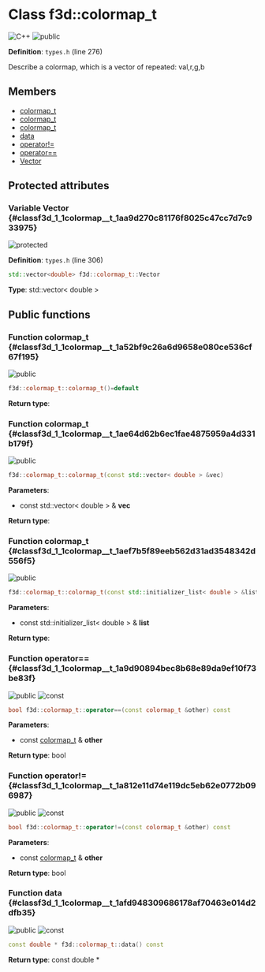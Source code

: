 # Class f3d::colormap_t

![][C++]
![][public]

**Definition**: `types.h` (line 276)



Describe a colormap, which is a vector of repeated: val,r,g,b

## Members

* [colormap\_t](classf3d_1_1colormap__t.md#classf3d_1_1colormap__t_1a52bf9c26a6d9658e080ce536cf67f195)
* [colormap\_t](classf3d_1_1colormap__t.md#classf3d_1_1colormap__t_1ae64d62b6ec1fae4875959a4d331b179f)
* [colormap\_t](classf3d_1_1colormap__t.md#classf3d_1_1colormap__t_1aef7b5f89eeb562d31ad3548342d556f5)
* [data](classf3d_1_1colormap__t.md#classf3d_1_1colormap__t_1afd948309686178af70463e014d2dfb35)
* [operator!=](classf3d_1_1colormap__t.md#classf3d_1_1colormap__t_1a812e11d74e119dc5eb62e0772b096987)
* [operator==](classf3d_1_1colormap__t.md#classf3d_1_1colormap__t_1a9d90894bec8b68e89da9ef10f73be83f)
* [Vector](classf3d_1_1colormap__t.md#classf3d_1_1colormap__t_1aa9d270c81176f8025c47cc7d7c933975)

## Protected attributes

### Variable Vector {#classf3d_1_1colormap__t_1aa9d270c81176f8025c47cc7d7c933975}

![][protected]

**Definition**: `types.h` (line 306)


```cpp
std::vector<double> f3d::colormap_t::Vector
```








**Type**: std::vector< double >



## Public functions

### Function colormap\_t {#classf3d_1_1colormap__t_1a52bf9c26a6d9658e080ce536cf67f195}

![][public]


```cpp
f3d::colormap_t::colormap_t()=default
```








**Return type**: 



### Function colormap\_t {#classf3d_1_1colormap__t_1ae64d62b6ec1fae4875959a4d331b179f}

![][public]


```cpp
f3d::colormap_t::colormap_t(const std::vector< double > &vec)
```








**Parameters**:

* const std::vector< double > & **vec**

**Return type**: 



### Function colormap\_t {#classf3d_1_1colormap__t_1aef7b5f89eeb562d31ad3548342d556f5}

![][public]


```cpp
f3d::colormap_t::colormap_t(const std::initializer_list< double > &list)
```








**Parameters**:

* const std::initializer_list< double > & **list**

**Return type**: 



### Function operator== {#classf3d_1_1colormap__t_1a9d90894bec8b68e89da9ef10f73be83f}

![][public]
![][const]


```cpp
bool f3d::colormap_t::operator==(const colormap_t &other) const
```








**Parameters**:

* const [colormap\_t](classf3d_1_1colormap__t.md) & **other**

**Return type**: bool



### Function operator!= {#classf3d_1_1colormap__t_1a812e11d74e119dc5eb62e0772b096987}

![][public]
![][const]


```cpp
bool f3d::colormap_t::operator!=(const colormap_t &other) const
```








**Parameters**:

* const [colormap\_t](classf3d_1_1colormap__t.md) & **other**

**Return type**: bool



### Function data {#classf3d_1_1colormap__t_1afd948309686178af70463e014d2dfb35}

![][public]
![][const]


```cpp
const double * f3d::colormap_t::data() const
```








**Return type**: const double *





[public]: https://img.shields.io/badge/-public-brightgreen (public)
[C++]: https://img.shields.io/badge/language-C%2B%2B-blue (C++)
[const]: https://img.shields.io/badge/-const-lightblue (const)
[protected]: https://img.shields.io/badge/-protected-yellow (protected)